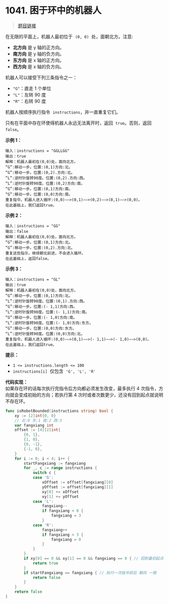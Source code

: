 <!-- markdownlint-disable -->
<!-- customize-tags:数学,字符串,模拟 -->

# 1041. 困于环中的机器人

> [题目链接](https://leetcode.cn/problems/robot-bounded-in-circle/)

在无限的平面上，机器人最初位于  `(0, 0)`  处，面朝北方。注意:

- **北方向** 是 y 轴的正方向。
- **南方向** 是 y 轴的负方向。
- **东方向** 是 x 轴的正方向。
- **西方向** 是 x 轴的负方向。

机器人可以接受下列三条指令之一：

- `"G"`：直走 1 个单位
- `"L"`：左转 90 度
- `"R"`：右转 90 度

机器人按顺序执行指令  `instructions`，并一直重复它们。

只有在平面中存在环使得机器人永远无法离开时，返回  `true`。否则，返回 `false`。

**示例 1：**

```
输入：instructions = "GGLLGG"
输出：true
解释：机器人最初在(0,0)处，面向北方。
“G”:移动一步。位置:(0,1)方向:北。
“G”:移动一步。位置:(0,2).方向:北。
“L”:逆时针旋转90度。位置:(0,2).方向:西。
“L”:逆时针旋转90度。位置:(0,2)方向:南。
“G”:移动一步。位置:(0,1)方向:南。
“G”:移动一步。位置:(0,0)方向:南。
重复指令，机器人进入循环:(0,0)——>(0,1)——>(0,2)——>(0,1)——>(0,0)。
在此基础上，我们返回true。
```

**示例 2：**

```
输入：instructions = "GG"
输出：false
解释：机器人最初在(0,0)处，面向北方。
“G”:移动一步。位置:(0,1)方向:北。
“G”:移动一步。位置:(0,2).方向:北。
重复这些指示，继续朝北前进，不会进入循环。
在此基础上，返回false。
```

**示例 3：**

```
输入：instructions = "GL"
输出：true
解释：机器人最初在(0,0)处，面向北方。
“G”:移动一步。位置:(0,1)方向:北。
“L”:逆时针旋转90度。位置:(0,1).方向:西。
“G”:移动一步。位置:(- 1,1)方向:西。
“L”:逆时针旋转90度。位置:(- 1,1)方向:南。
“G”:移动一步。位置:(- 1,0)方向:南。
“L”:逆时针旋转90度。位置:(- 1,0)方向:东方。
“G”:移动一步。位置:(0,0)方向:东方。
“L”:逆时针旋转90度。位置:(0,0)方向:北。
重复指令，机器人进入循环:(0,0)——>(0,1)——>(- 1,1)——>(- 1,0)——>(0,0)。
在此基础上，我们返回true。
```

**提示：**

- `1 <= instructions.length <= 100`
- `instructions[i]`  仅包含  `'G', 'L', 'R'`

<!-- markdownlint-restore -->
<!--------------------------------->
<!-- generate by new_leetcode.go -->

**代码实现：**  
如果存在环的话每次执行完指令后方向都必须发生改变，最多执行 4 次指令，方向就会变成初始的方向；若执行第 4 次时或者次数更少，还没有回到起点就说明不存在环。

```go
func isRobotBounded(instructions string) bool {
    xy := [2]int{0, 0}
    // 北:0 东:1 南:2 西:3
    var fangxiang int
    offset := [4][2]int{
        {0, 1},
        {1, 0},
        {0, -1},
        {-1, 0},
    }
    for i := 0; i < 4; i++ {
        startFangxiang := fangxiang
        for _, c := range instructions {
            switch c {
            case 'G':
                xOffset := offset[fangxiang][0]
                yOffset := offset[fangxiang][1]
                xy[0] += xOffset
                xy[1] += yOffset
            case 'L':
                fangxiang--
                if fangxiang < 0 {
                    fangxiang = 3
                }
            case 'R':
                fangxiang++
                if fangxiang > 3 {
                    fangxiang = 0
                }
            }
        }
        if xy[0] == 0 && xy[1] == 0 && fangxiang == 0 { // 回到最初起点
            return true
        }
        if startFangxiang == fangxiang { // 执行一次指令前后 朝向 一致
            return false
        }
    }
    return false
}
```
